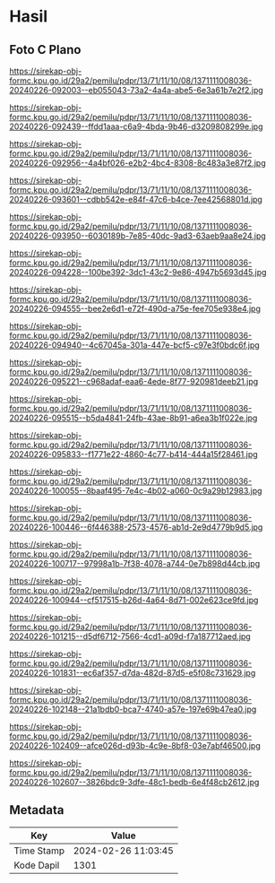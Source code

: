 # Hasil

## Foto C Plano

https://sirekap-obj-formc.kpu.go.id/29a2/pemilu/pdpr/13/71/11/10/08/1371111008036-20240226-092003--eb055043-73a2-4a4a-abe5-6e3a61b7e2f2.jpg

https://sirekap-obj-formc.kpu.go.id/29a2/pemilu/pdpr/13/71/11/10/08/1371111008036-20240226-092439--ffdd1aaa-c6a9-4bda-9b46-d3209808299e.jpg

https://sirekap-obj-formc.kpu.go.id/29a2/pemilu/pdpr/13/71/11/10/08/1371111008036-20240226-092956--4a4bf026-e2b2-4bc4-8308-8c483a3e87f2.jpg

https://sirekap-obj-formc.kpu.go.id/29a2/pemilu/pdpr/13/71/11/10/08/1371111008036-20240226-093601--cdbb542e-e84f-47c6-b4ce-7ee42568801d.jpg

https://sirekap-obj-formc.kpu.go.id/29a2/pemilu/pdpr/13/71/11/10/08/1371111008036-20240226-093950--6030189b-7e85-40dc-9ad3-63aeb9aa8e24.jpg

https://sirekap-obj-formc.kpu.go.id/29a2/pemilu/pdpr/13/71/11/10/08/1371111008036-20240226-094228--100be392-3dc1-43c2-9e86-4947b5693d45.jpg

https://sirekap-obj-formc.kpu.go.id/29a2/pemilu/pdpr/13/71/11/10/08/1371111008036-20240226-094555--bee2e6d1-e72f-490d-a75e-fee705e938e4.jpg

https://sirekap-obj-formc.kpu.go.id/29a2/pemilu/pdpr/13/71/11/10/08/1371111008036-20240226-094940--4c67045a-301a-447e-bcf5-c97e3f0bdc6f.jpg

https://sirekap-obj-formc.kpu.go.id/29a2/pemilu/pdpr/13/71/11/10/08/1371111008036-20240226-095221--c968adaf-eaa6-4ede-8f77-920981deeb21.jpg

https://sirekap-obj-formc.kpu.go.id/29a2/pemilu/pdpr/13/71/11/10/08/1371111008036-20240226-095515--b5da4841-24fb-43ae-8b91-a6ea3b1f022e.jpg

https://sirekap-obj-formc.kpu.go.id/29a2/pemilu/pdpr/13/71/11/10/08/1371111008036-20240226-095833--f1771e22-4860-4c77-b414-444a15f28461.jpg

https://sirekap-obj-formc.kpu.go.id/29a2/pemilu/pdpr/13/71/11/10/08/1371111008036-20240226-100055--8baaf495-7e4c-4b02-a060-0c9a29b12983.jpg

https://sirekap-obj-formc.kpu.go.id/29a2/pemilu/pdpr/13/71/11/10/08/1371111008036-20240226-100446--6f446388-2573-4576-ab1d-2e9d4779b9d5.jpg

https://sirekap-obj-formc.kpu.go.id/29a2/pemilu/pdpr/13/71/11/10/08/1371111008036-20240226-100717--97998a1b-7f38-4078-a744-0e7b898d44cb.jpg

https://sirekap-obj-formc.kpu.go.id/29a2/pemilu/pdpr/13/71/11/10/08/1371111008036-20240226-100944--cf517515-b26d-4a64-8d71-002e623ce9fd.jpg

https://sirekap-obj-formc.kpu.go.id/29a2/pemilu/pdpr/13/71/11/10/08/1371111008036-20240226-101215--d5df6712-7566-4cd1-a09d-f7a187712aed.jpg

https://sirekap-obj-formc.kpu.go.id/29a2/pemilu/pdpr/13/71/11/10/08/1371111008036-20240226-101831--ec6af357-d7da-482d-87d5-e5f08c731629.jpg

https://sirekap-obj-formc.kpu.go.id/29a2/pemilu/pdpr/13/71/11/10/08/1371111008036-20240226-102148--21a1bdb0-bca7-4740-a57e-197e69b47ea0.jpg

https://sirekap-obj-formc.kpu.go.id/29a2/pemilu/pdpr/13/71/11/10/08/1371111008036-20240226-102409--afce026d-d93b-4c9e-8bf8-03e7abf46500.jpg

https://sirekap-obj-formc.kpu.go.id/29a2/pemilu/pdpr/13/71/11/10/08/1371111008036-20240226-102607--3826bdc9-3dfe-48c1-bedb-6e4f48cb2612.jpg


## Metadata

| Key        | Value               |
| ---------- | ------------------- |
| Time Stamp | 2024-02-26 11:03:45 |
| Kode Dapil | 1301                |



